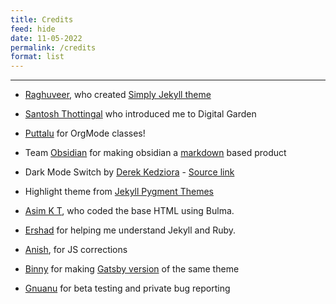```yaml
---
title: Credits
feed: hide
date: 11-05-2022
permalink: /credits
format: list
---
```

---
-   [Raghuveer](https://github.com/rgvr), who created [Simply Jekyll theme](https://github.com/rgvr/simply-jekyll)
-   [Santosh Thottingal](https://github.com/santhoshtr) who introduced me to Digital Garden
-   [Puttalu](https://github.com/aashiks) for OrgMode classes!
-   Team [Obsidian](https://obsidian.md/) for making obsidian a [markdown](https://daringfireball.net/projects/markdown/) based product
-   Dark Mode Switch by [Derek Kedziora](https://github.com/derekkedziora) - [Source link](https://github.com/derekkedziora/jekyll-demo/blob/master/scripts/mode-switcher.js)
-   Highlight theme from [Jekyll Pygment Themes](https://github.com/jwarby/jekyll-pygments-themes)


- [Asim K T](https://github.com/asimkt), who coded the base HTML using Bulma. 
- [Ershad](https://github.com/ershad) for helping me understand Jekyll and Ruby. 
- [Anish](https://github.com/anishsheela), for JS corrections
- [Binny](https://github.com/binnyva) for making [Gatsby version](https://github.com/binnyva/gatsby-garden) of the same theme
- [Gnuanu](https://github.com/gnuanu) for beta testing and private bug reporting